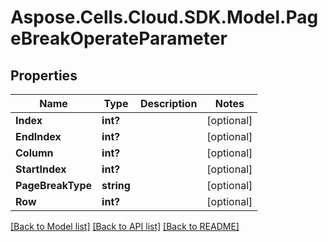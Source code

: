 # Aspose.Cells.Cloud.SDK.Model.PageBreakOperateParameter
## Properties

Name | Type | Description | Notes
------------ | ------------- | ------------- | -------------
**Index** | **int?** |  | [optional] 
**EndIndex** | **int?** |  | [optional] 
**Column** | **int?** |  | [optional] 
**StartIndex** | **int?** |  | [optional] 
**PageBreakType** | **string** |  | [optional] 
**Row** | **int?** |  | [optional] 

[[Back to Model list]](../README.md#documentation-for-models) [[Back to API list]](../README.md#documentation-for-api-endpoints) [[Back to README]](../README.md)


